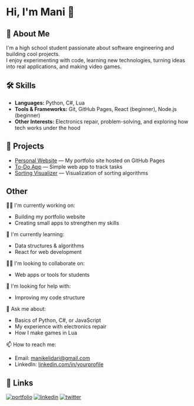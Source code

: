 # Hi, I'm Mani 👋


## 🚀 About Me  
I'm a high school student passionate about software engineering and building cool projects.  
I enjoy experimenting with code, learning new technologies, turning ideas into real applications, and making video games.  
## 🛠 Skills
- **Languages:** Python, C#, Lua
- **Tools & Frameworks:** Git, GitHub Pages, React (beginner), Node.js (beginner)  
- **Other Interests:** Electronics repair, problem-solving, and exploring how tech works under the hood  
## 📂 Projects  
- [Personal Website](https://github.com/yourusername/portfolio) — My portfolio site hosted on GitHub Pages  
- [To-Do App](https://github.com/yourusername/todo-app) — Simple web app to track tasks  
- [Sorting Visualizer](https://github.com/yourusername/sorting-visualizer) — Visualization of sorting algorithms  

## Other
👩‍💻 I'm currently working on:  
- Building my portfolio website  
- Creating small apps to strengthen my skills  

🧠 I'm currently learning:  
- Data structures & algorithms  
- React for web development  

👯‍♀️ I'm looking to collaborate on:
- Web apps or tools for students  

🤔 I'm looking for help with:  
- Improving my code structure

💬 Ask me about:  
- Basics of Python, C#, or JavaScript  
- My experience with electronics repair
- How I make games in Lua

📫 How to reach me:  
- Email: manikelidari@gmail.com 
- LinkedIn: [linkedin.com/in/yourprofile](https://linkedin.com)  
## 🔗 Links
[![portfolio](https://img.shields.io/badge/my_portfolio-000?style=for-the-badge&logo=ko-fi&logoColor=white)](https://katherineoelsner.com/)
[![linkedin](https://img.shields.io/badge/linkedin-0A66C2?style=for-the-badge&logo=linkedin&logoColor=white)](https://www.linkedin.com/)
[![twitter](https://img.shields.io/badge/twitter-1DA1F2?style=for-the-badge&logo=twitter&logoColor=white)](https://twitter.com/)

